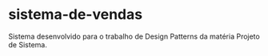 sistema-de-vendas
=================

Sistema desenvolvido para o trabalho de Design Patterns da matéria Projeto de Sistema.

